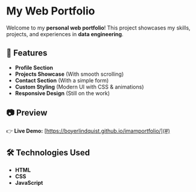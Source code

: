 # My Web Portfolio  

Welcome to my **personal web portfolio**! This project showcases my skills, projects, and experiences in **data engineering**.

## 📌 Features
- **Profile Section**
- **Projects Showcase** (With smooth scrolling)  
- **Contact Section** (With a simple form)  
- **Custom Styling** (Modern UI with CSS & animations)
- **Responsive Design** (Still on the work) 

## 📷 Preview  
👉 **Live Demo:** [https://boyerlindquist.github.io/imamportfolio/](#)

## 🛠️ Technologies Used  
- **HTML**  
- **CSS**  
- **JavaScript**  

